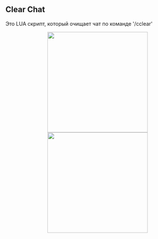 ## Clear Chat
Это LUA скрипт, который очищает чат по команде '/cclear'

<p align="center"><img src="https://i.imgur.com/UMxCZBW.png" height="275px" />  <img src="https://i.imgur.com/EqOBNCb.png" height="275px"/></p>